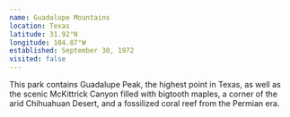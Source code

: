 ```yaml
---
name: Guadalupe Mountains
location: Texas
latitude: 31.92°N
longitude: 104.87°W
established: September 30, 1972
visited: false
---
```


This park contains Guadalupe Peak, the highest point in Texas, as well as the scenic McKittrick Canyon filled with bigtooth maples, a corner of the arid Chihuahuan Desert, and a fossilized coral reef from the Permian era.
